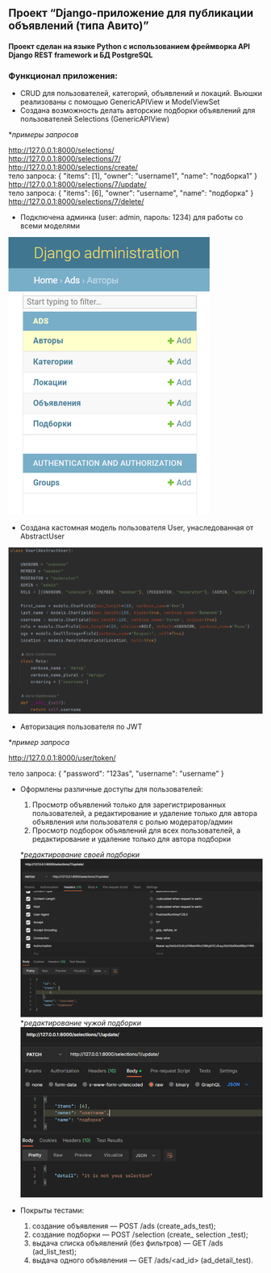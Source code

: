 ## Проект “Django-приложение для публикации объявлений (типа Авито)”

#### Проект сделан на языке Python с использованием фреймворка API Django REST framework и БД PostgreSQL

### Функционал приложения:

- CRUD для пользователей, категорий, объявлений и локаций. Вьюшки реализованы с помощью GenericAPIView и ModelViewSet
- Создана возможность делать авторские подборки объявлений для пользователей Selections (GenericAPIView)  <br>

**примеры запросов*

http://127.0.0.1:8000/selections/ <br>
http://127.0.0.1:8000/selections/7/ <br>
http://127.0.0.1:8000/selections/create/ <br>
тело запроса: {
    "items": [1],
    "owner": "username1",
    "name": "подборка1"
} <br>
http://127.0.0.1:8000/selections/7/update/ <br>
тело запроса: {
    "items": [6],
    "owner": "username",
    "name": "подборка"
} <br>
http://127.0.0.1:8000/selections/7/delete/ <br>

- Подключена админка (user: admin, пароль: 1234) для работы со всеми моделями

![img_2.png](img_2.png)
- Создана кастомная модель пользователя User, унаследованная от AbstractUser

![img_1.png](img_1.png)
- Авторизация пользователя по JWT <br>

**пример запроса*

http://127.0.0.1:8000/user/token/

тело запроса: {
    "password": "123as",
    "username": "username"
}


- Оформлены различные доступы для пользователей: 

  1. Просмотр объявлений только для зарегистрированных пользователей, а редактирование и удаление только для автора объявления или пользователя с ролью модератор/админ
  2. Просмотр подборок объявлений для всех пользователей, а редактирование и удаление только для автора подборки <br>
  

  **редактирование своей подборки*
  ![img_4.png](img_4.png)
  **редактирование чужой подборки*
  ![img_5.png](img_5.png)

- Покрыты тестами: 
  1. создание объявления — POST /ads (create_ads_test); 
  2. создание подборки — POST /selection (create_ selection _test); 
  3. выдача списка объявлений (без фильтров) — GET /ads (ad_list_test); 
  4. выдача одного объявления — GET /ads/<ad_id> (ad_detail_test).



